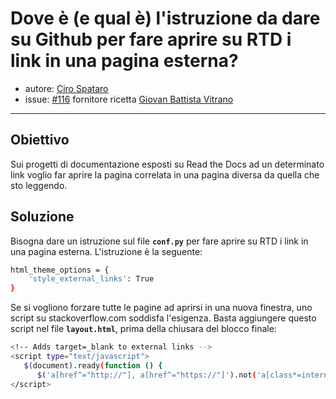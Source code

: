 # Dove è (e qual è) l'istruzione da dare su Github per fare aprire su RTD i link in una pagina esterna?

* autore: [Ciro Spataro](https://twitter.com/cirospat)
* issue: [#116](https://github.com/opendatasicilia/tansignari/issues/116) fornitore ricetta [Giovan Battista Vitrano](https://twitter.com/gbvitrano?lang=it)

---

## Obiettivo

Sui progetti di documentazione esposti su Read the Docs ad un determinato link voglio far aprire la pagina correlata in una pagina diversa da quella che sto leggendo.

## Soluzione

Bisogna dare un istruzione sul file **``conf.py``** per fare aprire su RTD i link in una pagina esterna. L'istruzione è la seguente:

```bash
html_theme_options = {
    'style_external_links': True
}
```

Se si vogliono forzare tutte le pagine ad aprirsi in una nuova finestra, uno script su stackoverflow.com soddisfa l'esigenza. Basta aggiungere questo script nel file **``layout.html``**, prima della chiusara del blocco finale:

```bash
<!-- Adds target=_blank to external links -->
<script type="text/javascript">
   $(document).ready(function () { 
      $('a[href^="http://"], a[href^="https://"]').not('a[class*=internal]').attr('target', '_blank'); }); 
</script>
```
